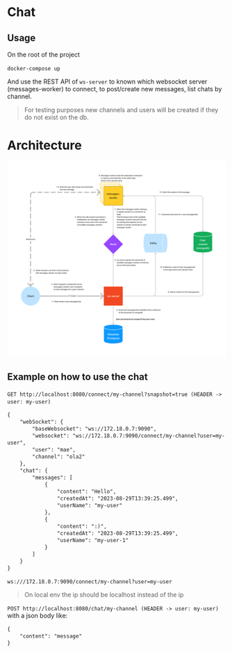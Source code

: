 # Chat

## Usage

On the root of the project

`docker-compose up`

And use the REST API of `ws-server` to known which websocket server (messages-worker) to connect, to
post/create new messages, list chats by channel.

> For testing purposes new channels and users will be created if they do not exist on the db.

# Architecture

<!-- https://www.figma.com/file/2tunX2j3ZTgNXwn1IvNVks/scalable-chat?type=whiteboard&node-id=0-1&t=8zuWSqqSJTIccE7P-0 -->

![Architecture](images/scalable-chat.png)

## Example on how to use the chat

`GET http://localhost:8080/connect/my-channel?snapshot=true (HEADER -> user: my-user)`

```
{
    "webSocket": {
        "baseWebsocket": "ws://172.18.0.7:9090",
        "websocket": "ws://172.18.0.7:9090/connect/my-channel?user=my-user",
        "user": "mae",
        "channel": "ola2"
    },
    "chat": {
        "messages": [
            {
                "content": "Hello",
                "createdAt": "2023-08-29T13:39:25.499",
                "userName": "my-user"
            },
            {
                "content": ":)",
                "createdAt": "2023-08-29T13:39:25.499",
                "userName": "my-user-1"
            }
        ]
    }
}
```

`ws:///172.18.0.7:9090/connect/my-channel?user=my-user`

> On local env the ip should be localhost instead of the ip

`POST http://localhost:8080/chat/my-channel (HEADER -> user: my-user)`
with a json body like:

```
{
    "content": "message"
}
```
